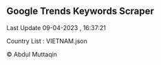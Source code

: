 

## Google Trends Keywords Scraper 
 
Last Update 09-04-2023 , 16:37:21

Country List :
VIETNAM.json



© Abdul Muttaqin 
